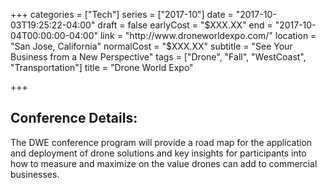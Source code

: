 +++
categories = ["Tech"]
series = ["2017-10"]
date = "2017-10-03T19:25:22-04:00"
draft = false
earlyCost = "$XXX.XX"
end = "2017-10-04T00:00:00-04:00"
link = "http://www.droneworldexpo.com/"
location = "San Jose, California"
normalCost = "$XXX.XX"
subtitle = "See Your Business from a New Perspective"
tags = ["Drone", "Fall", "WestCoast", "Transportation"]
title = "Drone World Expo"

+++


## Conference Details: 

The DWE conference program will provide a road map for the application and deployment of drone solutions and key insights for participants into how to measure and maximize on the value drones can add to commercial businesses.